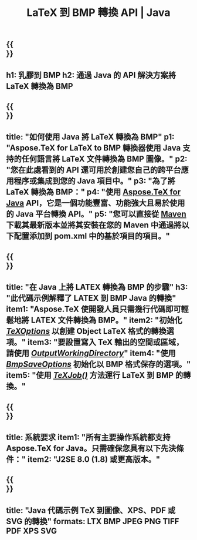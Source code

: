 ﻿---
translation: true
template: /_templates/_conversion-child-java.md
title: LaTeX 到 BMP 轉換 API | Java
description: LaTeX 到 BMP 的轉換功能。將此本地 Java 庫集成到您的項目中，或使用跨平台應用程序將 LaTeX 轉換為 BMP。
keywords: 乳膠到 bmp api java，latex2bmp 集成
url: /java/conversion/latex-to-bmp/
family: tex
platformtag: java
feature: conversion
informat: LATEX
outformat: BMP
otherformats: XPS JPEG PDF TIFF
---

{{<section banner>}}
---
h1: 乳膠到 BMP
h2: 通過 Java 的 API 解決方案將 LaTeX 轉換為 BMP
---

{{<section overview>}}
---
title: "如何使用 Java 將 LaTeX 轉換為 BMP"
p1: "Aspose.TeX for LaTeX to BMP 轉換器使用 Java 支持的任何語言將 LaTeX 文件轉換為 BMP 圖像。"
p2: "您在此處看到的 API 還可用於創建您自己的跨平台應用程序或集成到您的 Java 項目中。"
p3: "為了將 LaTeX 轉換為 BMP："
p4: "使用 [Aspose.TeX for Java](https://products.aspose.com/tex/java) API，它是一個功能豐富、功能強大且易於使用的 Java 平台轉換 API。"
p5: "您可以直接從 [Maven](https://repository.aspose.com/webapp/#/artifacts/browse/tree/General/repo/com/aspose/aspose-tex) 下載其最新版本並將其安裝在您的 Maven 中通過將以下配置添加到 pom.xml 中的基於項目的項目。"
---

{{<section feature1>}}
---
title: "在 Java 上將 LATEX 轉換為 BMP 的步驟"
h3: "此代碼示例解釋了 LATEX 到 BMP Java 的轉換"
item1: "Aspose.TeX 使開發人員只需幾行代碼即可輕鬆地將 LATEX 文件轉換為 BMP。"
item2: "初始化 [*TeXOptions*](https://reference.aspose.com/tex/java/com.aspose.tex/TeXOptions) 以創建 Object LaTeX 格式的轉換選項。"
item3: "要設置寫入 TeX 輸出的空間或區域，請使用 [*OutputWorkingDirectory*](https://reference.aspose.com/tex/java/com.aspose.tex/TeXOptions#getOutputWorkingDirectory--)"
item4: "使用 [*BmpSaveOptions*](https://reference.aspose.com/tex/java/com.aspose.tex.rendering/BmpSaveOptions) 初始化以 BMP 格式保存的選項。"
item5: "使用 [*TeXJob()*](https://reference.aspose.com/tex/java/com.aspose.tex/TeXJob) 方法運行 LaTeX 到 BMP 的轉換。"
---

{{<section feature2>}}
---
title: 系統要求
item1: "所有主要操作系統都支持 Aspose.TeX for Java。只需確保您具有以下先決條件："
item2: "J2SE 8.0 (1.8) 或更高版本。"
---

{{<section widget>}}
---
title: "Java 代碼示例 TeX 到圖像、XPS、PDF 或 SVG 的轉換"
formats: LTX BMP JPEG PNG TIFF PDF XPS SVG
---